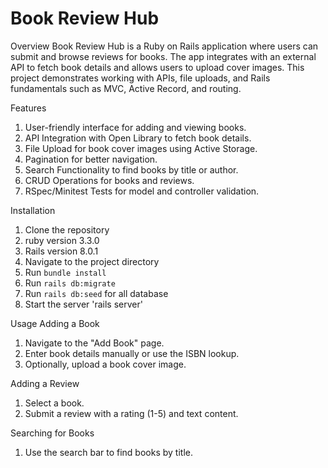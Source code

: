 
# Book Review Hub
Overview
Book Review Hub is a Ruby on Rails application where users can submit and browse reviews for books. The app integrates with an external API to fetch book details and allows users to upload cover images. This project demonstrates working with APIs, file uploads, and Rails fundamentals such as MVC, Active Record, and routing.

Features
1. User-friendly interface for adding and viewing books.
2. API Integration with Open Library to fetch book details. 
3. File Upload for book cover images using Active Storage.
4. Pagination for better navigation.
5. Search Functionality to find books by title or author.
6. CRUD Operations for books and reviews.
7. RSpec/Minitest Tests for model and controller validation.

Installation
1. Clone the repository
2. ruby version 3.3.0
3. Rails version 8.0.1
4. Navigate to the project directory
5. Run `bundle install`
6. Run `rails db:migrate`
7. Run `rails db:seed` for all database
8. Start the server 'rails server'

Usage
Adding a Book
1. Navigate to the "Add Book" page.
2. Enter book details manually or use the ISBN lookup.
3. Optionally, upload a book cover image.

Adding a Review
1. Select a book.
2. Submit a review with a rating (1-5) and text content.

Searching for Books
1. Use the search bar to find books by title.
